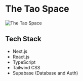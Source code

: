 # The Tao Space

![The Tao Space]('./public/images/app.png')

## Tech Stack
- Next.js
- React.js
- TypeScript
- Tailwind CSS
- Supabase (Database and Auth)